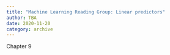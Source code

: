 ```yaml
---
title: "Machine Learning Reading Group: Linear predictors"
author: TBA
date: 2020-11-20
category: archive
---
```


Chapter 9

